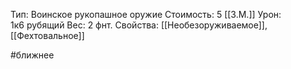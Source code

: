 Тип: Воинское рукопашное оружие
Стоимость: 5 [[З.М.]]
Урон: 1к6 рубящий
Вес: 2 фнт.
Свойства: [[Необезоруживаемое]], [[Фехтовальное]]

#ближнее